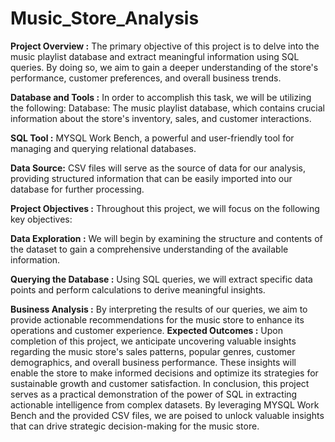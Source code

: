 # Music_Store_Analysis
**Project Overview :**
The primary objective of this project is to delve into the music playlist database and extract meaningful information using SQL queries. By doing so, we aim to gain a deeper understanding of the store's performance, customer preferences, and overall business trends.

**Database and Tools :**
In order to accomplish this task, we will be utilizing the following:
Database: The music playlist database, which contains crucial information about the store's inventory, sales, and customer interactions.

**SQL Tool :** MYSQL Work Bench, a powerful and user-friendly tool for managing and querying relational databases.

**Data Source:** CSV files will serve as the source of data for our analysis, providing structured information that can be easily imported into our database for further processing.

**Project Objectives :** Throughout this project, we will focus on the following key objectives:

**Data Exploration :** We will begin by examining the structure and contents of the dataset to gain a comprehensive understanding of the available information.

**Querying the Database :** Using SQL queries, we will extract specific data points and perform calculations to derive meaningful insights.

**Business Analysis :** By interpreting the results of our queries, we aim to provide actionable recommendations for the music store to enhance its operations and customer experience.
**Expected Outcomes :**
Upon completion of this project, we anticipate uncovering valuable insights regarding the music store's sales patterns, popular genres, customer demographics, and overall business performance. These insights will enable the store to make informed decisions and optimize its strategies for sustainable growth and customer satisfaction.
In conclusion, this project serves as a practical demonstration of the power of SQL in extracting actionable intelligence from complex datasets. By leveraging MYSQL Work Bench and the provided CSV files, we are poised to unlock valuable insights that can drive strategic decision-making for the music store.
